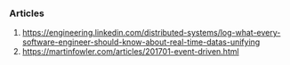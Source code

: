 ### Articles

1. https://engineering.linkedin.com/distributed-systems/log-what-every-software-engineer-should-know-about-real-time-datas-unifying
2. https://martinfowler.com/articles/201701-event-driven.html
